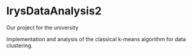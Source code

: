 # IrysDataAnalysis2
Our project for the university

Implementation and analysis of the classical k-means algorithm for data clustering.